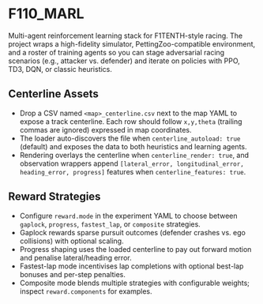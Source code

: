# F110_MARL

Multi-agent reinforcement learning stack for F1TENTH-style racing. The project wraps a high-fidelity simulator, PettingZoo-compatible environment, and a roster of training agents so you can stage adversarial racing scenarios (e.g., attacker vs. defender) and iterate on policies with PPO, TD3, DQN, or classic heuristics.

## Centerline Assets

- Drop a CSV named `<map>_centerline.csv` next to the map YAML to expose a track centerline. Each row should follow `x,y,theta` (trailing commas are ignored) expressed in map coordinates.
- The loader auto-discovers the file when `centerline_autoload: true` (default) and exposes the data to both heuristics and learning agents.
- Rendering overlays the centerline when `centerline_render: true`, and observation wrappers append `[lateral_error, longitudinal_error, heading_error, progress]` features when `centerline_features: true`.

## Reward Strategies

- Configure `reward.mode` in the experiment YAML to choose between `gaplock`, `progress`, `fastest_lap`, or `composite` strategies.
- Gaplock rewards sparse pursuit outcomes (defender crashes vs. ego collisions) with optional scaling.
- Progress shaping uses the loaded centerline to pay out forward motion and penalise lateral/heading error.
- Fastest-lap mode incentivises lap completions with optional best-lap bonuses and per-step penalties.
- Composite mode blends multiple strategies with configurable weights; inspect `reward.components` for examples.
